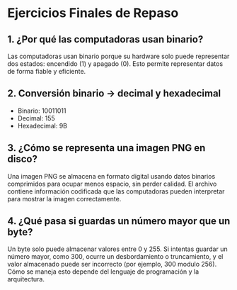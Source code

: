 # Ejercicios Finales de Repaso

## 1. ¿Por qué las computadoras usan binario?

Las computadoras usan binario porque su hardware solo puede representar dos estados: encendido (1) y apagado (0). Esto permite representar datos de forma fiable y eficiente.

## 2. Conversión binario -> decimal y hexadecimal

- Binario: 10011011  
- Decimal: 155  
- Hexadecimal: 9B

## 3. ¿Cómo se representa una imagen PNG en disco?

Una imagen PNG se almacena en formato digital usando datos binarios comprimidos para ocupar menos espacio, sin perder calidad. El archivo contiene información codificada que las computadoras pueden interpretar para mostrar la imagen correctamente.

## 4. ¿Qué pasa si guardas un número mayor que un byte?

Un byte solo puede almacenar valores entre 0 y 255. Si intentas guardar un número mayor, como 300, ocurre un desbordamiento o truncamiento, y el valor almacenado puede ser incorrecto (por ejemplo, 300 modulo 256). Cómo se maneja esto depende del lenguaje de programación y la arquitectura.

